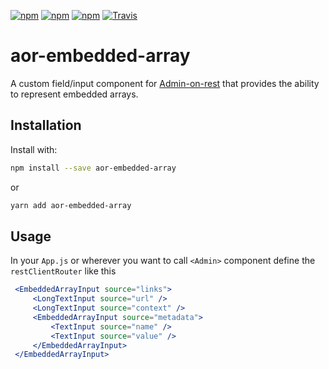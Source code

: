 [![npm](https://img.shields.io/npm/dw/aor-embedded-array.svg)](https://www.npmjs.com/package/aor-embedded-array)
[![npm](https://img.shields.io/npm/v/aor-embedded-array.svg)](https://www.npmjs.com/package/aor-embedded-array)
[![npm](https://img.shields.io/npm/l/aor-embedded-array.svg)](https://www.npmjs.com/package/aor-embedded-array)
[![Travis](https://travis-ci.org/MhdSyrwan/aor-embedded-array.svg?branch=master)](https://travis-ci.org/MhdSyrwan/aor-embedded-array)
# aor-embedded-array

A custom field/input component for [Admin-on-rest](https://github.com/marmelab/admin-on-rest/) that provides the ability to represent embedded arrays.

## Installation

Install with:

```sh
npm install --save aor-embedded-array
```

or

```sh
yarn add aor-embedded-array
```

## Usage

In your `App.js` or wherever you want to call `<Admin>` component define the `restClientRouter` like this

```jsx
 <EmbeddedArrayInput source="links">
     <LongTextInput source="url" />
     <LongTextInput source="context" />
     <EmbeddedArrayInput source="metadata">
         <TextInput source="name" />
         <TextInput source="value" />
     </EmbeddedArrayInput>
 </EmbeddedArrayInput>
```

